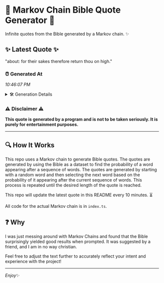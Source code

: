 # 📖 Markov Chain Bible Quote Generator 📖

Infinite quotes from the Bible generated by a Markov chain. ✨

## ✨ Latest Quote ✨
"about: for their sakes therefore return thou on high."

### ⏰ Generated At
*10:46:07 PM*

<details>
    <summary>🛠️ Generation Details</summary>
    <p>
        <strong>🌱 Seed:</strong> about:<br>
        <strong>🔄 Iterations:</strong> 8<br>
        <strong>📜 Context History:</strong><br>[ about: ]: for<br>[ about:, for ]: their<br>[ about:, for, their ]: sakes<br>[ about:, for, their, sakes ]: therefore<br>[ about:, for, their, sakes, therefore ]: return<br>[ about:, for, their, sakes, therefore, return ]: thou<br>[ for, their, sakes, therefore, return, thou ]: on<br>[ their, sakes, therefore, return, thou, on ]: high.<br>
    </p>
</details>

### ⚠️ Disclaimer ⚠️
**This quote is generated by a program and is not to be taken seriously. It is purely for entertainment purposes.**

---

## 🔍 How It Works

This repo uses a Markov chain to generate Bible quotes. The quotes are generated by using the Bible as a dataset to find the probability of a word appearing after a sequence of words. The quotes are generated by starting with a random word and then selecting the next word based on the probability of it appearing after the current sequence of words. This process is repeated until the desired length of the quote is reached.

This repo will update the latest quote in this README every 10 minutes. ⏳

All code for the actual Markov chain is in `index.ts`.

## ❓ Why

I was just messing around with Markov Chains and found that the Bible surprisingly yielded good results when prompted. 
It was suggested by a friend, and I am in no way christian.

Feel free to adjust the text further to accurately reflect your intent and experience with the project!

---

*Enjoy*✨
